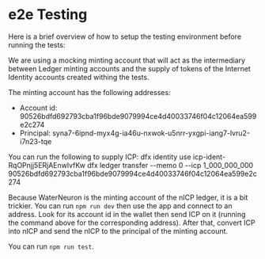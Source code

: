 # e2e Testing

Here is a brief overview of how to setup the testing environment before running the tests:

We are using a mocking minting account that will act as the intermediary between Ledger minting accounts and the supply of tokens of the Internet Identity accounts created withing the tests.

The minting account has the following addresses:

- Account id: 90526bdfd692793cba1f96bde9079994ce4d40033746f04c12064ea599e2c274
- Principal: syna7-6ipnd-myx4g-ia46u-nxwok-u5nrr-yxgpi-iang7-lvru2-i7n23-tqe

You can run the following to supply ICP:
dfx identity use icp-ident-RqOPnjj5ERjAEnwlvfKw
dfx ledger transfer --memo 0 --icp 1_000_000_000 90526bdfd692793cba1f96bde9079994ce4d40033746f04c12064ea599e2c274

Because WaterNeuron is the minting account of the nICP ledger, it is a bit trickier.
You can run `npm run dev` then use the app and connect to an address. Look for its account id in the wallet then send ICP on it (running the command above for the corresponding address). After that, convert ICP into nICP and send the nICP to the principal of the minting account.

You can run `npm run test`.
